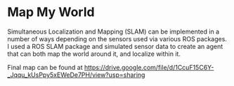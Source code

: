 # Map My World
Simultaneous Localization and Mapping (SLAM) can be implemented in a number of ways depending on the sensors used via various ROS packages. I used a ROS SLAM package and simulated sensor data to create an agent that can both map the world around it, and localize within it.

Final map can be found at https://drive.google.com/file/d/1CcuF15C6Y-_Jqqu_kUsPpy5xEWeDe7PH/view?usp=sharing
